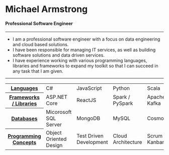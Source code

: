# Michael Armstrong

#### Professional Software Engineer

---

- I am a professional software engineer with a focus on data engineering and cloud based solutions.
- I have been responsible for managing IT services, as well as building software solutions and data driven services.
- I have experience working with various programming languages, libraries and frameworks to expand my toolkit so that I can succeed in any task that I am given.

---

<table>
    <tr>
        <th><ins>Languages</ins></th>
        <td>C#</td>
        <td>JavaScript</td>
        <td>Python</td>
        <td>Scala</td>
    </tr>
    <tr>
        <th><ins>Frameworks / Libraries</ins></th>
        <td>ASP.NET Core</td>
        <td>ReactJS</td>
        <td>Spark / PySpark</td>
        <td>Apache Kafka</td>        
    </tr>
    <tr>
        <th><ins>Databases</ins></th>
        <td>Micorosoft SQL Server</td>        
        <td>MongoDB</td>
        <td>MySQL</td>
        <td>CosmosDB</td>
    </tr>
    <tr>
        <th><ins>Programming Concepts</ins></th>
        <td>Object Oriented Design</td>
        <td>Test Driven Development</td>
        <td>Cloud Architecture</td>
        <td>Scrum / Kanban</td>
    </tr>
</table>
